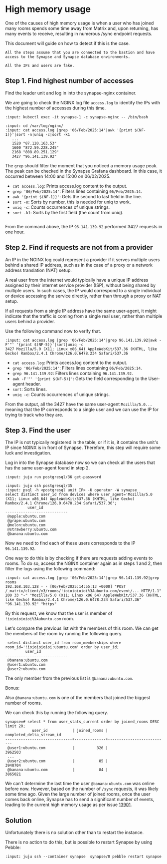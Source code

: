 # High memory usage

One of the causes of high memory usage is when a user who has joined many rooms
spends some time away from Matrix and, upon returning, has many events to
receive, resulting in numerous /sync endpoint requests.

This document will guide on how to detect if this is the case.

```{note}
All the steps assume that you are connected to the bastion and have access to the Synapse and Synapse database environments.
```

```{warning}
All the IPs and users are fake.
```

## Step 1. Find highest number of accesses

Find the leader unit and log in into the synapse-nginx container.

We are going to check the NGINX log file `access.log` to identify the IPs with the
highest number of accesses during this time.

```{terminal}
:input: kubectl exec -it synapse-1 -c synapse-nginc -- /bin/bash

:input: cd /var/log/nginx/
:input: cat access.log |grep '06/Feb/2025:14'|awk '{print $(NF-1)}'|sort -n|uniq -c|sort -k1
   ...
   1520 "87.120.163.53"
   1600 "872.59.228.245"
   2168 "808.89.251.129"
   3427 "96.141.139.92"
```

The `grep` should filter the moment that you noticed a memory usage peak. The peak
can be checked in the Synapse Grafana dashboard. In this case, it occurred between
14:00 and 15:00 on 06/02/2025.

- `cat access.log`: Prints access.log content to the output.
- `grep '06/Feb/2025:14'`: Filters lines containing `06/Feb/2025:14`.
- `awk '{print $(NF-1)}'`: Gets the second to last field in the line.
- `sort -n`: Sorts by number, this is needed for uniq to work.
- `uniq -c`: Counts occurrences of unique strings.
- `sort -k1`: Sorts by the first field (the count from uniq).

```{note} Once we have Loki integration in place, this step will be much easier. :-)
```

From the command above, the IP `96.141.139.92` performed 3427 requests in one hour.

## Step 2. Find if requests are not from a provider

An IP in the NGINX log could represent a provider if it serves multiple users
behind a shared IP address, such as in the case of a proxy or a network address
translation (NAT) setup.

A real user from the internet would typically have a unique IP address assigned
by their internet service provider (ISP), without being shared by multiple users.
In such cases, the IP would correspond to a single individual or device accessing
the service directly, rather than through a proxy or NAT setup.

If all requests from a single IP address have the same user-agent, it might
indicate that the traffic is coming from a single real user, rather than
multiple users behind a provider.

Use the following command now to verify that.

```{terminal}
:input: cat access.log |grep '06/Feb/2025:14'|grep 96.141.139.92|awk -F'"' '{print $(NF-5)}'|sort|uniq -c
3427 Mozilla/5.0 (X11; Linux x86_64) AppleWebKit/537.36 (KHTML, like Gecko) Rambox/2.4.1 Chrome/126.0.6478.234 Safari/537.36
```

- `cat access.log`: Prints access.log content to the output.
- `grep '06/Feb/2025:14'`: Filters lines containing `06/Feb/2025:14`.
- `grep 96.141.139.92`: Filters lines containing `96.141.139.92`.
- `awk -F'"' '{print $(NF-5)}'`: Gets the field corresponding to the User-agent
header.
- `sort`: Sorts lines.
- `uniq -c`: Counts occurrences of unique strings.

From the output, all the 3427 have the same user-agent `Mozilla/5.0...` meaning
that the IP corresponds to a single user and we can use the IP for trying to track
who they are.

## Step 3. Find the user

The IP is not typically registered in the table, or if it is, it contains the
unit's IP since NGINX is in front of Synapse. Therefore, this step will require
some luck and investigation.

Log in into the Synapse database now so we can check all the users that has the
same user-agent found in step 2.

```{terminal}
:input: juju run postgresql/36 get-password

:input: juju ssh postgresql/35
:input: psql -h <postgresql unit IP> -U operator -W synapse
select distinct user_id from devices where user_agent='Mozilla/5.0 (X11; Linux x86_64) AppleWebKit/537.36 (KHTML, like Gecko) Rambox/2.4.1 Chrome/126.0.6478.234 Safari/537.36';
          user_id
----------------------------
 @apple:ubuntu.com
 @grape:ubuntu.com
 @melon:ubuntu.com
 @strawberry:ubuntu.com
 @banana:ubuntu.com
```

Now we need to find each of these users corresponds to the IP `96.141.139.92`.

One way to do this is by checking if there are requests adding events to rooms.
To do so, access the NGINX container again as in steps 1 and 2, then filter the
logs using the following command:

```{terminal}
:input: cat access.log |grep '06/Feb/2025:14'|grep 96.141.139.92|grep rooms
192.168.103.128 - - [06/Feb/2025:14:55:13 +0000] "POST /_matrix/client/v3/rooms/!ioioioioioi%3Aubuntu.com/event/... HTTP/1.1" 200 33 "-" "Mozilla/5.0 (X11; Linux x86_64) AppleWebKit/537.36 (KHTML, like Gecko) Rambox/2.4.1 Chrome/126.0.6478.234 Safari/537.36" "96.141.139.92" "https"

```

By this request, we know that the user is member of `!ioioioioioi%3Aubuntu.com` room.

Let's compare the previous list with the members of this room. We can get the
members of the room by running the following query.

```{terminal}
 select distinct user_id from room_memberships where room_id='!ioioioioioi:ubuntu.com' order by user_id;
         user_id
----------------------------
 @banana:ubuntu.com
 @user1:ubuntu.com
 @user2:ubuntu.com
```

The only member from the previous list is `@banana:ubuntu.com`.

Bonus:

Also `@banana:ubuntu.com` is one of the members that joined the biggest number of rooms.

We can check this by running the following query.

```{terminal}
synapse=# select * from user_stats_current order by joined_rooms DESC limit 20;
            user_id           | joined_rooms | completed_delta_stream_id
------------------------------+--------------+---------------------------
 @user1:ubuntu.com            |          326 |                   3962503
 ...
 @user2:ubuntu.com            |           85 |                   3940704
 @banana:ubuntu.com           |           84 |                   3865021

```

We can't determine the last time the user `@banana:ubuntu.com` was online before now.
However, based on the number of `/sync` requests, it was likely some time ago.
Given the large number of joined rooms, once the user comes back online, Synapse
has to send a significant number of events, leading to the current high memory
usage as per issue [13901](https://github.com/matrix-org/synapse/issues/13901).

## Solution

Unfortunately there is no solution other than to restart the instance.

There is no action to do this, but is possible to restart Synapse by using Pebble:

```{terminal}
:input: juju ssh --container synapse  synapse/0 pebble restart synapse
```
